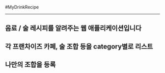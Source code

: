 #MyDrinkRecipe

---
## 음료 / 술 레시피를 알려주는 웹 애플리케이션입니다
## 각 프랜차이즈 카페, 술 조합 등을 category별로 리스트
## 나만의 조합을 등록

